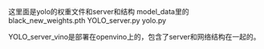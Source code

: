 这里面是yolo的权重文件和server和结构
model_data里的black_new_weights.pth
YOLO_server.py
yolo.py

YOLO_server_vino是部署在openvino上的，包含了server和网络结构在一起的。
